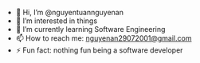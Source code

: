 - 👋 Hi, I’m @nguyentuannguyenan
- 👀 I’m interested in things
- 🌱 I’m currently learning Software Engineering
- 📫 How to reach me: nguyenan29072001@gmail.com
- ⚡ Fun fact: nothing fun being a software developer

<!---
nguyentuannguyenan/nguyentuannguyenan is a ✨ special ✨ repository because its `README.md` (this file) appears on your GitHub profile.
You can click the Preview link to take a look at your changes.
--->
